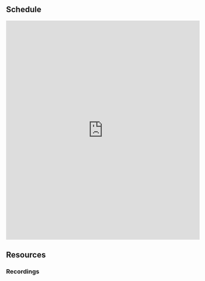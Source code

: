 ## 

## Schedule
<iframe src="https://calendar.google.com/calendar/embed?height=600&wkst=2&bgcolor=%23ffffff&ctz=America%2FNew_York&mode=AGENDA&title=ROCKSTAR%20x%20DSC%20DATATHON%20SCHEDULE&src=Y184MnJwN3Bta3Jyb2RjbWoydWJhYWJuOXZiZ0Bncm91cC5jYWxlbmRhci5nb29nbGUuY29t&color=%23E4C441" style="border-width:0" width="530" height="600" frameborder="0" scrolling="no"></iframe>

## Resources
### Recordings 
